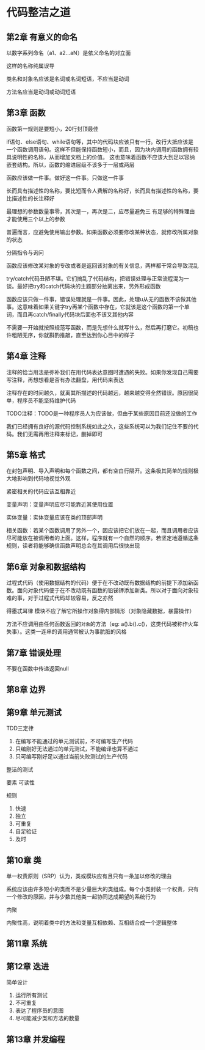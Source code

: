 # 代码整洁之道

## 第2章 有意义的命名

以数字系列命名（a1、a2...aN）是依义命名的对立面

这样的名称纯属误导

类名和对象名应该是名词或名词短语，不应当是动词

方法名应当是动词或动词短语

## 第3章 函数

函数第一规则是要短小，20行封顶最佳

if语句、else语句、while语句等，其中的代码块应该只有一行。改行大抵应该是一个函数调用语句。这样不但能保持函数短小，而且，因为块内调用的函数拥有较具说明性的名称，从而增加文档上的价值。
这也意味着函数不应该大到足以容纳嵌套结构。所以，函数的缩进层级不该多于一层或两层

函数应该做一件事。做好这一件事。只做这一件事

长而具有描述性的名称，要比短而令人费解的名称好，长而具有描述性的名称，要比描述性的长注释好

最理想的参数数量事零，其次是一，再次是二，应尽量避免三
有足够的特殊理由才能使用三个以上的参数

普遍而言，应避免使用输出参数。如果函数必须要修改某种状态，就修改所属对象的状态

分隔指令与询问

函数应该修改某对象的专改或者是返回该对象的有关信息，两样都干常会导致混乱

try/catch代码丑陋不堪。它们搞乱了代码结构，把错误处理与正常流程混为一谈。最好把try和catch代码块的主题部分抽离出来，另外形成函数

函数应该只做一件事，错误处理就是一件事。因此，处理u从无的函数不该做其他事。这意味着如果关键字try再某个函数中存在，它就该是这个函数的第一个单词，而且再catch/finally代码块后面也不该又其他内容

不需要一开始就按照规范写函数，而是先想什么就写什么，然后再打磨它。初稿也许粗陋无序，你就斟酌推敲，直至达到你心目中的样子

## 第4章 注释

注释的恰当用法是弥补我们在用代码表达意图时遭遇的失败。如果你发现自己需要写注释，再想想看是否有办法翻盘，用代码来表达

注释存在的时间越久，就离其所描述的代码越远，越来越变得全然错误。原因很简单，程序员不能坚持维护代码

TODO注释：TODO是一种程序员人为应该做，但由于某些原因目前还没做的工作

我们已经拥有良好的源代码控制系统如此之久，这些系统可以为我们记住不要的代码。我们无需再用注释来标记，删掉即可

## 第5章 格式

在封包声明、导入声明和每个函数之间，都有空白行隔开。这条极其简单的规则极大地影响到代码地视觉外观

紧密相关的代码应该互相靠近

变量声明：变量声明应尽可能靠近其使用位置

实体变量：实体变量应该在类的顶部声明

相关函数：若某个函数调用了另外一个，因应该把它们放在一起，而且调用者应该尽可能放在被调用者的上面。这样，程序就有一个自然的顺序。若坚定地遵循这条规则，读者将能够确信函数声明总会在其调用后很快出现

## 第6章 对象和数据结构

过程式代码（使用数据结构的代码）便于在不改动既有数据结构的前提下添加新函数。面向对象代码便于在不改动既有函数的铅锑钾添加新类。所以对于面向对象较难的事，对于过程式代码却较容易，反之亦然

得墨忒耳律 模块不应了解它所操作对象得内部情形（对象隐藏数据，暴露操作）

方法不应调用由任何函数返回的`对象`的方法（eg: a().b().c()，这类代码被称作火车失事）。这类一连串的调用通常被认为事肮脏的风格

## 第7章 错误处理

不要在函数中传递返回null

## 第8章 边界

## 第9章 单元测试

TDD三定律

1. 在编写不能通过的单元测试前，不可编写生产代码
2. 只编刚好无法通过的单元测试，不能编译也算不通过
3. 只可编写刚好足以通过当前失败测试的生产代码

整洁的测试

要素 可读性

规则

1. 快速
2. 独立
3. 可重复
4. 自足验证
5. 及时

## 第10章 类

单一权责原则（SRP）认为，类或模块应有且只有一条加以修改的理由

系统应该由许多短小的类而不是少量巨大的类组成。每个小类封装一个权责，只有一个修改的原因，并与少数其他类一起协同达成期望的系统行为

内聚

内聚性高，说明着类中的方法和变量互相依赖、互相结合成一个逻辑整体

## 第11章 系统

## 第12章 迭进

简单设计

1. 运行所有测试
2. 不可重复
3. 表达了程序员的意图
4. 尽可能减少类和方法的数量

## 第13章 并发编程
